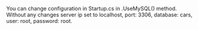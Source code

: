 You can change configuration in Startup.cs in .UseMySQL() method. Without any changes server ip set to localhost, port: 3306, database: cars, user: root, password: root.